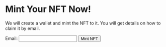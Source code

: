 # Mint Your NFT Now!

We will create a wallet and mint the NFT to it. You will get details on how to claim it by email.

<form id="mintForm">
    <label for="email">Email:</label>
    <input type="email" id="email" name="email" required>
    <button type="submit">Mint NFT</button>
</form>

<div id="response"></div>

<script>
    document.getElementById('mintForm').addEventListener('submit', async function(event) {
        event.preventDefault();
        const email = document.getElementById('email').value;

        try {
            const response = await fetch('https://api.github.com/repos/ls1911/GenAIPot/actions/workflows/mint-nft.yml/dispatches', {
                method: 'POST',
                headers: {
                    'Accept': 'application/vnd.github.v3+json',
                    // 'Authorization': secrets.API,
                    'Content-Type': 'application/json'
                },
                body: JSON.stringify({
                    "ref": "main",
                    "inputs": {
                        "email": email
                    }
                })
            });

            const result = await response.json();
            document.getElementById('response').textContent = JSON.stringify(result, null, 2);
            alert(JSON.stringify(result, null, 2));
        } 
        catch (error) {
            document.getElementById('response').textContent = `Request failed: ${error.message}`;
        }
    });
</script>

<!-- 
<form id="mintForm">
    <label for="email">Email:</label>
    <input type="email" id="email" name="email" required>
    <button type="submit">Mint NFT</button>
</form>

<div id="response"></div>

<script>
    document.getElementById('mintForm').addEventListener('submit', async function(event) {
        event.preventDefault();
        const email = document.getElementById('email').value;

        try {
            const response = await fetch('https://api.github.com/repos/ls1911/GenAIPot/actions/workflows/mint-nft.yml/dispatches', {
                method: 'POST',
                headers: {
                    'Accept': 'application/vnd.github.v3+json',
                                    'Authorization': ${{ secrets.API }},

                    'Content-Type': 'application/json'
                },
                body: JSON.stringify({
                    "ref": "main",
                    "inputs": {
                        "email": email
                    }
                })
            });

            const result = await response.json();
            document.getElementById('response').textContent = JSON.stringify(response);
            alert(JSON.stringify(response));
            // document.getElementById('response').textContent = response.ok ? 'Minting request submitted successfully!' : 'Error2: ' + result.message;
        } catch (error) {
            document.getElementById('response').textContent = `Request failed: ${error.message}`;
        }
    });
</script>
 -->
